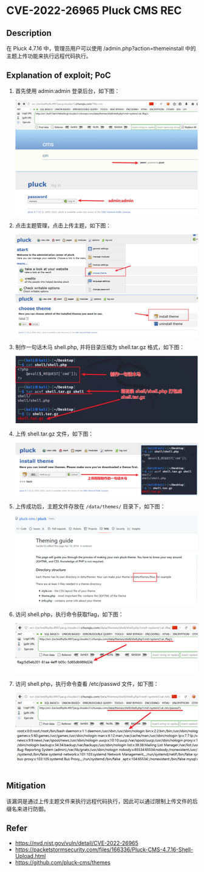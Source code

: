 # CVE-2022-26965 Pluck CMS REC

## Description

在 Pluck 4.7.16 中，管理员用户可以使用 /admin.php?action=themeinstall 中的主题上传功能来执行远程代码执行。


## Explanation of exploit; PoC

1. 首先使用 admin:admin 登录后台，如下图：

    ![](images/CVE-2022-26965-1.png)

2. 点击主题管理，点击上传主题，如下图：

    ![](images/CVE-2022-26965-2.png)
3. 制作一句话木马 shell.php, 并将目录压缩为 shell.tar.gz 格式，如下图：

    ![](images/CVE-2022-26965-3.png)
4. 上传 shell.tar.gz 文件，如下图：

    ![](images/CVE-2022-26965-4.png)
5. 上传成功后，主题文件存放在 `/data/themes/` 目录下，如下图：

    ![](images/CVE-2022-26965-5.png)
6. 访问 shell.php，执行命令获取flag，如下图：

    ![](images/CVE-2022-26965-6.png)
7. 访问 shell.php，执行命令查看 /etc/passwd 文件，如下图：

    ![](images/CVE-2022-26965-7.png)

## Mitigation

该漏洞是通过上传主题文件来执行远程代码执行，因此可以通过限制上传文件的后缀名来进行防御。


## Refer
- https://nvd.nist.gov/vuln/detail/CVE-2022-26965
- https://packetstormsecurity.com/files/166336/Pluck-CMS-4.7.16-Shell-Upload.html
- https://github.com/pluck-cms/themes